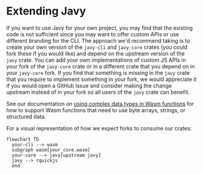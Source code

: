 # Extending Javy

If you want to use Javy for your own project, you may find that the existing code is not sufficient since you may want to offer custom APIs or use different branding for the CLI. The approach we'd recommend taking is to create your own version of the `javy-cli` and `javy-core` crates (you could fork these if you would like) and depend on the upstream version of the `javy` crate. You can add your own implementations of custom JS APIs in your fork of the `javy-core` crate or in a different crate that you depend on in your `javy-core` fork. If you find that something is missing in the `javy` crate that you require to implement something in your fork, we would appreciate it if you would open a GitHub issue and consider making the change upstream instead of in your fork so all users of the `javy` crate can benefit.

See our documentation on [using complex data types in Wasm functions](complex-data-types-in-wasm-functions.md) for how to support Wasm functions that need to use byte arrays, strings, or structured data.

For a visual representation of how we expect forks to consume our crates:

```mermaid
flowchart TD
  your-cli --> wasm
  subgraph wasm[your_core.wasm]
  your-core --> javy[upstream javy]
  javy --> rquickjs
  end
```
